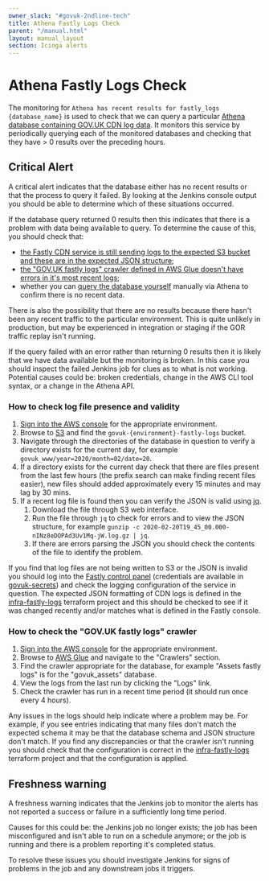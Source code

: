 ```yaml
---
owner_slack: "#govuk-2ndline-tech"
title: Athena Fastly Logs Check
parent: "/manual.html"
layout: manual_layout
section: Icinga alerts
---
```


# Athena Fastly Logs Check

The monitoring for `Athena has recent results for fastly_logs {database_name}`
is used to check that we can query a particular [Athena database containing
GOV.UK CDN log data][govuk-athena]. It monitors this service by periodically
querying each of the monitored databases and checking that they have > 0 results
over the preceding hours.

## Critical Alert

A critical alert indicates that the database either has no recent results or
that the process to query it failed. By looking at the Jenkins console output
you should be able to determine which of these situations occurred.

If the database query returned 0 results then this indicates that there
is a problem with data being available to query. To determine the cause of
this, you should check that:

- [the Fastly CDN service is still sending logs to the expected S3 bucket and
  these are in the expected JSON
  structure](#how-to-check-log-file-presence-and-validity);
- [the "GOV.UK fastly logs" crawler defined in AWS Glue doesn't have
  errors in it's most recent logs](#how-to-check-the-govuk-fastly-logs-crawler);
- whether you can [query the database yourself][query-athena] manually via
  Athena to confirm there is no recent data.

There is also the possibility that there are no results because there hasn't
been any recent traffic to the particular environment. This is quite unlikely
in production, but may be experienced in integration or staging if the GOR
traffic replay isn't running.

If the query failed with an error rather than returning 0 results then it is
likely that we have data available but the monitoring is broken. In this case
you should inspect the failed Jenkins job for clues as to what is not working.
Potential causes could be: broken credentials, change in the AWS CLI tool
syntax, or a change in the Athena API.

### How to check log file presence and validity

1. [Sign into the AWS console][aws-login] for the appropriate environment.
1. Browse to [S3][] and find the `govuk-{environment}-fastly-logs` bucket.
1. Navigate through the directories of the database in question to verify a
   directory exists for the current day, for example
   `govuk_www/year=2020/month=02/date=20`.
1. If a directory exists for the current day check that there are files present
   from the last few hours (the prefix search can make finding recent files
   easier), new files should added approximately every 15 minutes and may
   lag by 30 mins.
1. If a recent log file is found then you can verify the JSON is valid using
   [jq](https://stedolan.github.io/jq/).
   1. Download the file through S3 web interface.
   1. Run the file through `jq` to check for errors and to view the JSON
      structure, for example
      `gunzip -c 2020-02-20T19_45_00.000-nINz8eDOPAd3Uv1Mq-jW.log.gz | jq`.
   1. If there are errors parsing the JSON you should check the contents of
      the file to identify the problem.

If you find that log files are not being written to S3 or the JSON is invalid
you should log into the [Fastly control panel](https://manage.fastly.com)
(credentials are available in
[govuk-secrets](https://github.com/alphagov/govuk-secrets)) and check the
logging configuration of the service in question. The expected JSON formatting
of CDN logs is defined in the [infra-fastly-logs][] terraform
project and this should be checked to see if it was changed recently and/or
matches what is defined in the Fastly console.

### How to check the "GOV.UK fastly logs" crawler

1. [Sign into the AWS console][aws-login] for the appropriate environment.
1. Browse to [AWS Glue][aws-glue] and navigate to the "Crawlers" section.
1. Find the crawler appropriate for the database, for example "Assets fastly
   logs" is for the "govuk_assets" database.
1. View the logs from the last run by clicking the "Logs" link.
1. Check the crawler has run in a recent time period (it should run once every
   4 hours).

Any issues in the logs should help indicate where a problem may be. For example,
if you see entries indicating that many files don't match the expected schema
it may be that the database schema and JSON structure don't match. If you find
any discrepancies or that the crawler isn't running you should check that
the configuration is correct in the [infra-fastly-logs][] terraform project
and that the configuration is applied.

## Freshness warning

A freshness warning indicates that the Jenkins job to monitor the alerts has
not reported a success or failure in a sufficiently long time period.

Causes for this could be: the Jenkins job no longer exists; the job has been
misconfigured and isn't able to run on a schedule anymore; or the job is
running and there is a problem reporting it's completed status.

To resolve these issues you should investigate Jenkins for signs of problems
in the job and any downstream jobs it triggers.

[govuk-athena]: ../query-cdn-logs.html
[aws-glue]: https://eu-west-1.console.aws.amazon.com/glue/home?region=eu-west-1#catalog:tab=crawlers
[query-athena]: ../query-cdn-logs.html#example-queries
[aws-login]: /manual/set-up-aws-account.html#2-sign-in-to-aws
[S3]: https://s3.console.aws.amazon.com/s3/home?region=eu-west-1#
[infra-fastly-logs]: https://github.com/alphagov/govuk-aws/blob/master/terraform/projects/infra-fastly-logs/main.tf
